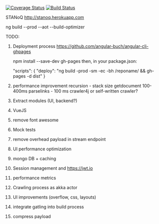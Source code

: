 [![Coverage Status](https://coveralls.io/repos/github/olka/stanoq/badge.svg?branch=master)](https://coveralls.io/github/olka/stanoq?branch=master)
[![Build Status](https://travis-ci.org/olka/stanoq.svg?branch=master)](https://travis-ci.org/olka/stanoq)

STANoQ
http://stanoq.herokuapp.com

ng build --prod --aot --build-optimizer

TODO:
1) Deployment process https://github.com/angular-buch/angular-cli-ghpages


    npm install --save-dev gh-pages
    then, in your package.json:

    "scripts": {
        "deploy": "ng build -prod -sm -ec -bh /reponame/ && gh-pages -d dist"
    }
2) performance improvement
       recursion - stack size
       getdocument 100-400ms
       parselinks - 100 ms
   crawler4j or self-written crawler?
3) Extract modules (UI, backend?)
4) VueJS
5) remove font awesome
6) Mock tests
7) remove overhead payload in stream endpoint
8) UI performance optimization
9) mongo DB + caching
10) Session management and https://jwt.io
11) performance metrics
12) Crawling process as akka actor
13) UI improvements (overflow, css, layouts)
14) integrate gatling into build process
15) compress payload


